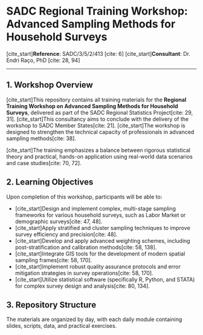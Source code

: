 # SADC Regional Training Workshop: Advanced Sampling Methods for Household Surveys

[cite_start]**Reference**: SADC/3/5/2/413 [cite: 6]
[cite_start]**Consultant**: Dr. Endri Raço, PhD [cite: 28, 94]

---

## 1. Workshop Overview

[cite_start]This repository contains all training materials for the **Regional Training Workshop on Advanced Sampling Methods for Household Surveys**, delivered as part of the SADC Regional Statistics Project[cite: 29, 31]. [cite_start]This consultancy aims to conclude with the delivery of the workshop to SADC Member States[cite: 21]. [cite_start]The workshop is designed to strengthen the technical capacity of professionals in advanced sampling methods[cite: 38].

[cite_start]The training emphasizes a balance between rigorous statistical theory and practical, hands-on application using real-world data scenarios and case studies[cite: 70, 72].

## 2. Learning Objectives

Upon completion of this workshop, participants will be able to:

-   [cite_start]Design and implement complex, multi-stage sampling frameworks for various household surveys, such as Labor Market or demographic surveys[cite: 47, 48].
-   [cite_start]Apply stratified and cluster sampling techniques to improve survey efficiency and precision[cite: 48].
-   [cite_start]Develop and apply advanced weighting schemes, including post-stratification and calibration methods[cite: 58, 138].
-   [cite_start]Integrate GIS tools for the development of modern spatial sampling frames[cite: 58, 170].
-   [cite_start]Implement robust quality assurance protocols and error mitigation strategies in survey operations[cite: 58, 170].
-   [cite_start]Utilize statistical software (specifically R, Python, and STATA) for complex survey design and analysis[cite: 80, 134].

## 3. Repository Structure

The materials are organized by day, with each daily module containing slides, scripts, data, and practical exercises.